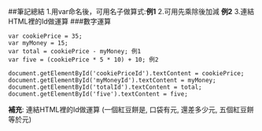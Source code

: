 ##筆記總結
1.用var命名後，可用名子做算式:**例1**
2.可用先乘除後加減 **例2**
3.連結HTML裡的Id做運算
###數字運算
```
var cookiePrice = 35;
var myMoney = 15;
var total = cookiePrice - myMoney; 例1
var five = (cookiePrice * 5 * 10) + 10; 例2

document.getElementById('cookiePriceId').textContent = cookiePrice;
document.getElementById('myMoneyId').textContent = myMoney;
document.getElementById('totalId').textContent = total;
document.getElementById('five').textContent = five;
```
**補充**:
連結HTML裡的Id做運算
(一個紅豆餅是<em id="cookiePriceId"></em>,
口袋有<em id="myMoneyId"></em>元,
還差多少<em id="totalId"></em>元,
五個紅豆餅等於<em id="five"></em>元)